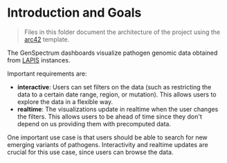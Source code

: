 # Introduction and Goals

> Files in this folder document the architecture of the project using the [arc42](https://arc42.org/) template.

The GenSpectrum dashboards visualize pathogen genomic data obtained from [LAPIS](https://github.com/GenSpectrum/LAPIS) instances.

Important requirements are:
* **interactive**: 
  Users can set filters on the data (such as restricting the data to a certain date range, region, or mutation).
  This allows users to explore the data in a flexible way.
* **realtime**:
  The visualizations update in realtime when the user changes the filters.
  This allows users to be ahead of time since they don't depend on us providing them with precomputed data.
  
One important use case is that users should be able to search for new emerging variants of pathogens.
Interactivity and realtime updates are crucial for this use case,
since users can browse the data.

